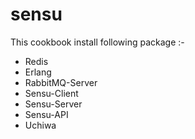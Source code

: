 # sensu

This cookbook install following package :-
- Redis
- Erlang
- RabbitMQ-Server
- Sensu-Client
- Sensu-Server
- Sensu-API
- Uchiwa
